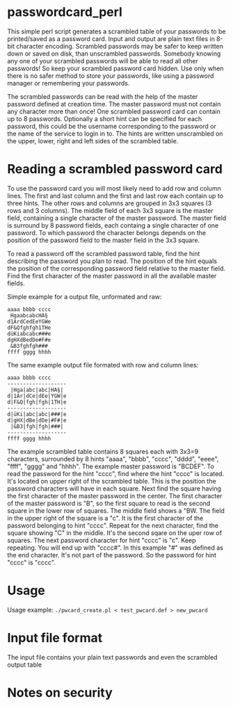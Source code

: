 # passwordcard_perl
This simple perl script generates a scrambled table of your passwords to be printed/saved as a password card. Input and output are plain text files in 8-bit character encoding. Scrambled passwords may be safer to keep written down or saved on disk, than unscrambled passwords. Somebody knowing any one of your scrambled passwords will be able to read all other passwords! So keep your scrambled password card hidden.
Use only when there is no safer method to store your passwords, like using a password manager or remembering your passwords.

The scrambled passwords can be read with the help of the master password defined at creation time. The master password must not contain any character more than once! One scrambled password card can contain up to 8 passwords. Optionally a short hint can be specified for each password, this could be the username corresponding to the password or the name of the service to login in to. The hints are written unscrambled on the upper, lower, right and left sides of the scrambled table. 

# Reading a scrambled password card
To use the password card you will most likely need to add row and column lines. The first and last column and the first and last row each contain up to three hints. The other rows and columns are grouped in 3x3 squares (3 rows and 3 columns). The middle field of each 3x3 square is the master field, containing a single character of the master password. The master field is surround by 8 password fields, each containg a single character of one password. To which password the character belongs depends on the position of the password field to the master field in the 3x3 square. 

To read a password off the scrambled password table, find the hint describing the password you plan to read. The position of the hint equals the position of the corresponding password field relative to the master field. Find the first character of the master password in all the available master fields. 

Simple example for a output file, unformated and raw:
```
aaaa bbbb cccc
 HgaabcabcHA§ 
d1ArdCedEeYGWe
dF&Qfghfgh1THe
düKiabcabc###e
dgHXdBedDe#F#e
 &B3fghfgh### 
ffff gggg hhhh
```
The same example output file formated with row and column lines: 
```
aaaa bbbb cccc
-------------------
 |Hga|abc|abc|HA§| 
d|1Ar|dCe|dEe|YGW|e
d|F&Q|fgh|fgh|1TH|e
-------------------
d|üKi|abc|abc|###|e
d|gHX|dBe|dDe|#F#|e
 |&B3|fgh|fgh|###| 
-------------------
ffff gggg hhhh
```
The example scrambled table contains 8 squares each with 3x3=9 characters, surrounded by 8 hints "aaaa", "bbbb", "cccc", "dddd", "eeee", "ffff", "gggg" and "hhhh". The example master password is "BCDEF". To read the password for the hint "cccc", find where the hint "cccc" is located. It's located on upper right of the scrambled table. This is the position the password characters will have in each square. Next find the square having the first character of the master password in the center. The first character of the master password is "B", so the first square to read is the second square in the lower row of squares. The middle field shows a "BW. The field in the upper right of the square is a "c". It is the first character of the password belonging to hint "cccc". Repeat for the next character, find the square showing "C" in the middle. It's the second sqare on the uper row of squares. The next password character for hint "cccc" is "c". Keep repeating. You will end up with "cccc#". In this example "#" was defined as the end character. It's not part of the password. So the password for hint "cccc" is "cccc".

# Usage
Usage example: ```./pwcard_create.pl < test_pwcard.def > new_pwcard```


# Input file format
The input file contains your plain text passwords and even the scrambled output table

# Notes on security 

